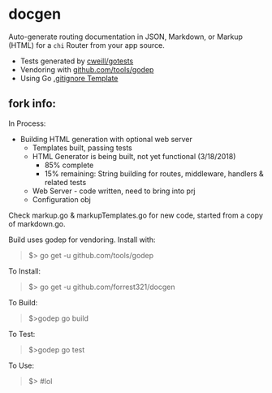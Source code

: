 # docgen
Auto-generate routing documentation in JSON, Markdown, or Markup (HTML) for a `chi` Router from your app source.

* Tests generated by [cweill/gotests](https://github.com/cweill/gotests)
* Vendoring with [github.com/tools/godep](https://github.com/tools/godep)
* Using Go [.gitignore Template](https://github.com/github/gitignore/blob/master/Go.gitignore)

## fork info:

In Process: 
* Building HTML generation with optional web server  
  * Templates built, passing tests
  * HTML Generator is being built, not yet functional (3/18/2018)
    * 85% complete
    * 15% remaining: String building for routes, middleware, handlers & related tests
  * Web Server - code written, need to bring into prj
  * Configuration obj

Check markup.go & markupTemplates.go for new code, started from a copy of markdown.go.

Build uses godep for vendoring. Install with:
> $> go get -u github.com/tools/godep

To Install:
> $> go get -u github.com/forrest321/docgen

To Build:
> $>godep go build

To Test:
> $>godep go test

To Use:
> $> #lol